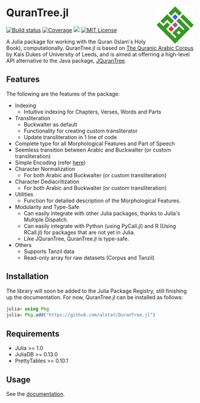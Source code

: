 # QuranTree.jl <img src="docs/src/assets/logo.png" align="right" width="100"/>
[![Build status](https://github.com/alstat/QuranTree.jl/workflows/CI/badge.svg)](https://github.com/alstat/QuranTree.jl/actions)
[![Coverage](https://codecov.io/gh/alstat/QuranTree.jl/branch/master/graph/badge.svg)](https://codecov.io/gh/alstat/QuranTree.jl)
[![](https://img.shields.io/badge/docs-dev-blue.svg)][docs-dev-url]
[![MIT License](https://img.shields.io/badge/license-MIT-green.svg)](https://github.com/alstat/QuranTree.jl/blob/master/LICENSE)

A Julia package for working with the Quran (Islam's Holy Book), computationally. QuranTree.jl is based on [The Quranic Arabic Corpus](https://corpus.quran.com/) by Kais Dukes of University of Leeds, and is aimed at offerring a high-level API alternative to the Java package, [JQuranTree](https://corpus.quran.com/java/overview.jsp). 

## Features
The following are the features of the package:

 * Indexing
    * Intuitive indexing for Chapters, Verses, Words and Parts
 * Transliteration
    * Buckwalter as default
    * Functionality for creating custom transliterator
    * Update transliteration in 1 line of code
 * Complete type for all Morphological Features and Part of Speech
 * Seemless transition between Arabic and Buckwalter (or custom transliteration)
 * Simple Encoding (refer [here](https://corpus.quran.com/java/simpleencoding.jsp))
 * Character Normalization
    * For both Arabic and Buckwalter (or custom transliteration)
 * Character Dediacritization
    * For both Arabic and Buckwalter (or custom transliteration)
 * Utilities
    * Function for detailed description of the Morphological Features.
 * Modularity and Type-Safe
    * Can easily integrate with other Julia packages, thanks to Julia's Multiple Dispatch.
    * Can easily integrate with Python (using PyCall.jl) and R (Using RCall.jl) for packages that are not yet in Julia.
    * Like JQuranTree, QuranTree.jl is type-safe.
 * Others
    * Supports Tanzil data
    * Read-only array for raw datasets (Corpus and Tanzil)

## Installation
The library will soon be added to the Julia Package Registry, still finishing up the documentation. For now, QuranTree.jl can be installed as follows:
```julia
julia> using Pkg
julia> Pkg.add("https://github.com/alstat/QuranTree.jl")
```

## Requirements
 * Julia >= 1.0
 * JuliaDB >= 0.13.0
 * PrettyTables >= 0.10.1

## Usage
See the [documentation](docs-dev-url).

[docs-dev-url]: https://alstat.github.io/QuranTree.jl/dev/